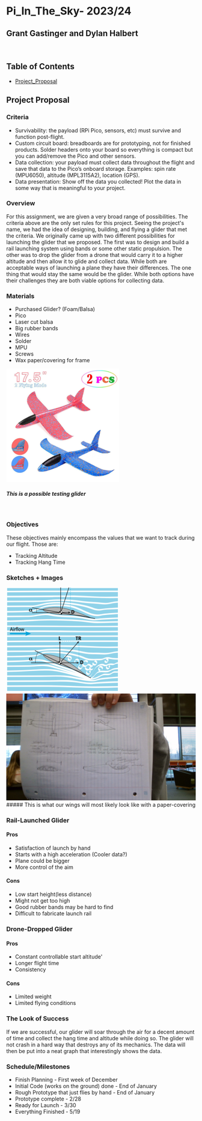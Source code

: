 # Pi_In_The_Sky- 2023/24
## Grant Gastinger and Dylan Halbert
&nbsp;
## Table of Contents
* [Project_Proposal]()
&nbsp;
## Project Proposal
### Criteria
* Survivability: the payload (RPi Pico, sensors, etc) must survive and function post-flight.
* Custom circuit board: breadboards are for prototyping, not for finished products.  Solder headers onto your board so everything is compact but you can add/remove the Pico and other sensors.
* Data collection: your payload must collect data throughout the flight and save that data to the Pico’s onboard storage. Examples: spin rate (MPU6050), altitude (MPL3115A2), location (GPS).
* Data presentation: Show off the data you collected! Plot the data in some way that is meaningful to your project.
### Overview
For this assignment, we are given a very broad range of possibilities. The criteria above are the only set rules for this project. Seeing the project's name, we had the idea of designing, building, and flying a glider that met the criteria. We originally came up with two different possibilities for launching the glider that we proposed. The first was to design and build a rail launching system using bands or some other static propulsion. The other was to drop the glider from a drone that would carry it to a higher altitude and then allow it to glide and collect data. While both are acceptable ways of launching a plane they have their differences. The one thing that would stay the same would be the glider. While both options have their challenges they are both viable options for collecting data.

### Materials
* Purchased Glider? (Foam/Balsa)
* Pico
* Laser cut balsa
* Big rubber bands
* Wires
* Solder
* MPU 
* Screws
* Wax paper/covering for frame
<img src= "https://github.com/dhalber11/Pi_In_The_Sky/blob/main/images/2%20Planes.png?raw=true" width= 300>

##### This is a possible testing glider
&nbsp;

### Objectives
These objectives mainly encompass the values that we want to track during our flight. 
Those are: 
* Tracking Altitude
* Tracking Hang Time
### Sketches + Images
<img src= "https://github.com/dhalber11/Pi_In_The_Sky/blob/main/images/2%20Wings.png?raw=true" width= 300>
<img src= "https://github.com/dhalber11/Pi_In_The_Sky/blob/main/images/Sketches.jpg?raw=true" width= 1000>
##### This is what our wings will most likely look like with a paper-covering

### Rail-Launched Glider 
#### Pros
* Satisfaction of launch by hand
* Starts with a high acceleration (Cooler data?)
* Plane could be bigger
* More control of the aim
#### Cons 
* Low start height(less distance)
* Might not get too high
* Good rubber bands may be hard to find
* Difficult to fabricate launch rail
&nbsp;
### Drone-Dropped Glider
#### Pros 
* Constant controllable start altitude'
* Longer flight time
* Consistency
#### Cons
* Limited weight
* Limited flying conditions
&nbsp;
### The Look of Success
If we are successful, our glider will soar through the air for a decent amount of time and collect the hang time and altitude while doing so. The glider will not crash in a hard way that destroys any of its mechanics. The data will then be put into a neat graph that interestingly shows the data. 
&nbsp;
### Schedule/Milestones
* Finish Planning - First week of December
* Initial Code (works on the ground) done - End of January 
* Rough Prototype that just flies by hand - End of January
* Prototype complete - 2/28
* Ready for Launch - 3/30
* Everything Finished - 5/19
